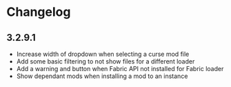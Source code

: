 # Changelog

## 3.2.9.1

-   Increase width of dropdown when selecting a curse mod file
-   Add some basic filtering to not show files for a different loader
-   Add a warning and button when Fabric API not installed for Fabric loader
-   Show dependant mods when installing a mod to an instance
